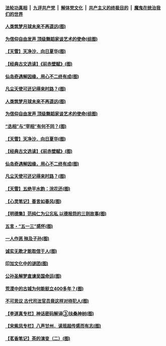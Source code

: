 

####  [法轮功真相](../../../../basic/blob/master/README.md?t=05160331) &nbsp;|&nbsp; [九评共产党](../../../../9ping.md/blob/master/README.md?t=05160331) &nbsp;|&nbsp; [解体党文化](../../../../jtdwh.md/blob/master/README.md?t=05160331)  &nbsp;|&nbsp; [共产主义的终极目的](../../../../gczydzjmd.md/blob/master/README.md?t=05160331) &nbsp;|&nbsp; [魔鬼在统治我们的世界](../../../../mgztzwmdsj.md/blob/master/README.md?t=05160331) 

#### [人类筑梦月球未来不再遥远(图)](../pages/p7/932774.md?t=05160331) 

#### [为信仰自由发声 顶级舞蹈家谈艺术的使命(组图)](../pages/p7/933219.md?t=05160331) 

#### [【天雪】天净沙．向日夏华(图)](../pages/p7/933149.md?t=05160331) 

#### [【经典古文选读】《前赤壁赋》(图)](../pages/p7/933138.md?t=05160331) 

#### [仙岛奇遇解因缘，用心不二终有成(图)](../pages/p7/932773.md?t=05160331) 

#### [凡尘天使可还记得来时路？(图)](../pages/p7/932647.md?t=05160331) 

#### [人类筑梦月球未来不再遥远(图)](../pages/p7/932774.md?t=05160331) 

#### [为信仰自由发声 顶级舞蹈家谈艺术的使命(组图)](../pages/p7/933219.md?t=05160331) 

#### [“丞相”与“宰相”有何不同？(图)](../pages/p7/933240.md?t=05160331) 

#### [【天雪】天净沙．向日夏华(图)](../pages/p7/933149.md?t=05160331) 

#### [【经典古文选读】《前赤壁赋》(图)](../pages/p7/933138.md?t=05160331) 

#### [仙岛奇遇解因缘，用心不二终有成(图)](../pages/p7/932773.md?t=05160331) 

#### [凡尘天使可还记得来时路？(图)](../pages/p7/932647.md?t=05160331) 

#### [【天雪】五绝平水韵：浣花还(图)](../pages/p7/933146.md?t=05160331) 

#### [【心灵笔记】善言如春风(图)](../pages/p7/933027.md?t=05160331) 

#### [【明德集】范纯仁为公忘私 以德报怨的三则故事(图)](../pages/p7/932646.md?t=05160331) 

#### [五言・“五一三”感怀(图)](../pages/p7/932921.md?t=05160331) 

#### [一人作恶 殃及子孙(图)](../pages/p7/933003.md?t=05160331) 

#### [诚实无欺才能取信于人(图)](../pages/p7/932432.md?t=05160331) 

#### [印加文化中的谜团(图)](../pages/p7/932882.md?t=05160331) 

#### [公孙圣解梦直谏吴国命运(图)](../pages/p7/932739.md?t=05160331) 

#### [荒漠中的古城为何能挺立400多年？(图)](../pages/p7/932877.md?t=05160331) 

#### [不可思议 古代司法官员竟这样对待犯人(图)](../pages/p7/932781.md?t=05160331) 

#### [【李道真专栏】神话密码解译③扶桑神树(图)](../pages/p7/932735.md?t=05160331) 

#### [【宋紫凤专栏】八声甘州．读班超传感而有志(图)](../pages/p7/932642.md?t=05160331) 

#### [【茗香笔记】茶的演变（二）(图)](../pages/p7/932565.md?t=05160331) 

